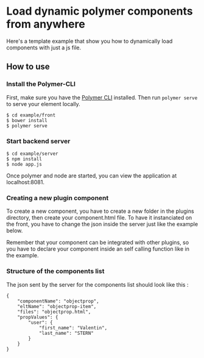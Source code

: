 # Load dynamic polymer components from anywhere

Here's a template example that show you how to dynamically load components with just a js file.


## How to use

### Install the Polymer-CLI

First, make sure you have the [Polymer CLI](https://www.npmjs.com/package/polymer-cli) installed. Then run `polymer serve` to serve your element locally.

```
$ cd example/front
$ bower install
$ polymer serve
```

### Start backend server

```
$ cd example/server
$ npm install 
$ node app.js
```

Once polymer and node are started, you can view the application at localhost:8081.

### Creating a new plugin component

To create a new component, you have to create a new folder in the plugins directory, then create your component.html file. To have it instanciated on the front, you have to change the json inside the server just like the example below.

Remember that your component can be integrated with other plugins, so you have to declare your component inside an self calling function like in the example.

### Structure of the components list

The json sent by the server for the components list should look like this :

```
{
	"componentName": "objectprop",
	"eltName": "objectprop-item",
	"files": "objectprop.html",
    "propValues": {
        "user": {
            "first_name": "Valentin",
            "last_name": "STERN"
        }
    }
}
```